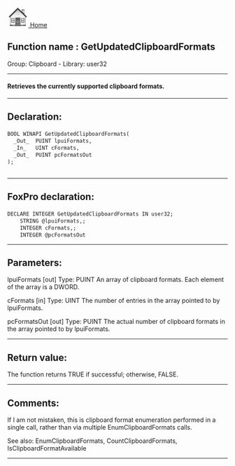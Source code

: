 [<img src="../../images/home.png"> Home ](https://github.com/VFPX/Win32API)  

## Function name : GetUpdatedClipboardFormats
Group: Clipboard - Library: user32    
***  


#### Retrieves the currently supported clipboard formats.
***  


## Declaration:
```foxpro  
BOOL WINAPI GetUpdatedClipboardFormats(
  _Out_  PUINT lpuiFormats,
  _In_   UINT cFormats,
  _Out_  PUINT pcFormatsOut
);
  
```  
***  


## FoxPro declaration:
```foxpro  
DECLARE INTEGER GetUpdatedClipboardFormats IN user32;
	STRING @lpuiFormats,;
	INTEGER cFormats,;
	INTEGER @pcFormatsOut  
```  
***  


## Parameters:
lpuiFormats [out]
Type: PUINT
An array of clipboard formats. Each element of the array is a DWORD.

cFormats [in]
Type: UINT
The number of entries in the array pointed to by lpuiFormats.

pcFormatsOut [out]
Type: PUINT
The actual number of clipboard formats in the array pointed to by lpuiFormats.  
***  


## Return value:
The function returns TRUE if successful; otherwise, FALSE.  
***  


## Comments:
If I am not mistaken, this is clipboard format enumeration performed in a single call, rather than via multiple EnumClipboardFormats calls.  
  
See also: EnumClipboardFormats, CountClipboardFormats, IsClipboardFormatAvailable    
  
***  

